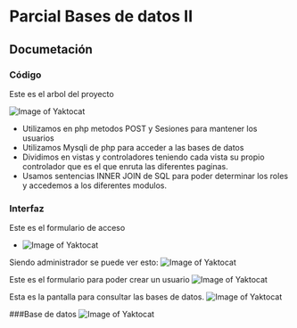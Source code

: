 # Parcial Bases de datos II
## Documetación
### Código
Este es el arbol del proyecto

![Image of Yaktocat](https://github.com/alejandromaselli/parcial/blob/master/imagenes/arbol.PNG)

- Utilizamos en php metodos POST y Sesiones para mantener los usuarios
- Utilizamos Mysqli de php para acceder a las bases de datos
- Dividimos en vistas y controladores teniendo cada vista su propio controlador que es el que enruta las diferentes paginas. 
- Usamos sentencias INNER JOIN de SQL para poder determinar los roles y accedemos a los diferentes modulos. 

### Interfaz
Este es el formulario de acceso

- ![Image of Yaktocat](https://github.com/alejandromaselli/parcial/blob/master/imagenes/2.PNG)

Siendo administrador se puede ver esto:
![Image of Yaktocat](https://github.com/alejandromaselli/parcial/blob/master/imagenes/3.PNG)

Este es el formulario para poder crear un usuario
![Image of Yaktocat](https://github.com/alejandromaselli/parcial/blob/master//imagenes/1.PNG)

Esta es la pantalla para consultar las bases de datos.
![Image of Yaktocat](https://github.com/alejandromaselli/parcial/blob/master/imagenes/4.PNG)

###Base de datos
![Image of Yaktocat](https://github.com/alejandromaselli/parcial/blob/master/diagrama.PNG)
